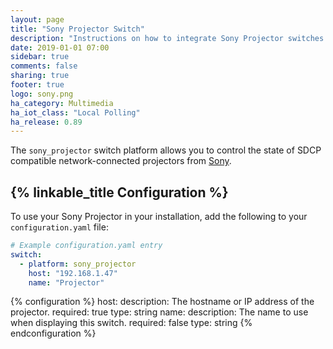 ```yaml
---
layout: page
title: "Sony Projector Switch"
description: "Instructions on how to integrate Sony Projector switches into Home Assistant."
date: 2019-01-01 07:00
sidebar: true
comments: false
sharing: true
footer: true
logo: sony.png
ha_category: Multimedia
ha_iot_class: "Local Polling"
ha_release: 0.89
---
```


The `sony_projector` switch platform allows you to control the state of SDCP compatible network-connected projectors from [Sony](http://www.sony.com).

## {% linkable_title Configuration %}

To use your Sony Projector in your installation, add the following to your `configuration.yaml` file:

```yaml
# Example configuration.yaml entry
switch:
  - platform: sony_projector
    host: "192.168.1.47"
    name: "Projector"
```

{% configuration %}
host:
  description: The hostname or IP address of the projector.
  required: true
  type: string
name:
  description: The name to use when displaying this switch.
  required: false
  type: string
{% endconfiguration %}
